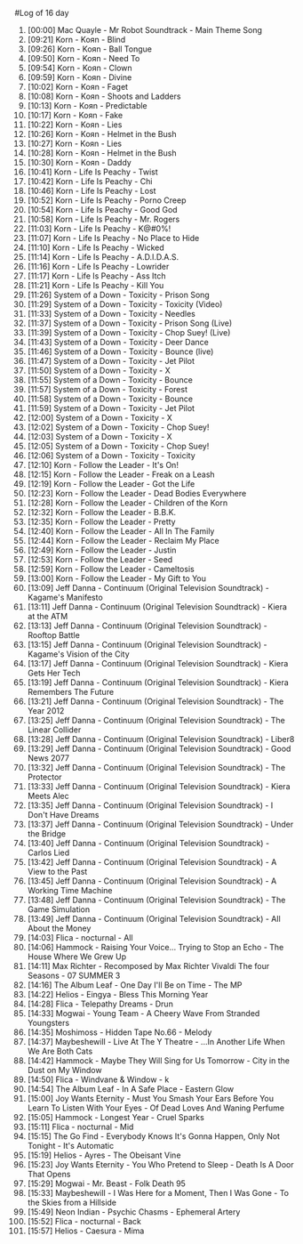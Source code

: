 #Log of 16 day

1. [00:00] Mac Quayle - Mr Robot Soundtrack - Main Theme Song
1. [09:21] Korn - Koяn - Blind
1. [09:26] Korn - Koяn - Ball Tongue
1. [09:50] Korn - Koяn - Need To
1. [09:54] Korn - Koяn - Clown
1. [09:59] Korn - Koяn - Divine
1. [10:02] Korn - Koяn - Faget
1. [10:08] Korn - Koяn - Shoots and Ladders
1. [10:13] Korn - Koяn - Predictable
1. [10:17] Korn - Koяn - Fake
1. [10:22] Korn - Koяn - Lies
1. [10:26] Korn - Koяn - Helmet in the Bush
1. [10:27] Korn - Koяn - Lies
1. [10:28] Korn - Koяn - Helmet in the Bush
1. [10:30] Korn - Koяn - Daddy
1. [10:41] Korn - Life Is Peachy - Twist
1. [10:42] Korn - Life Is Peachy - Chi
1. [10:46] Korn - Life Is Peachy - Lost
1. [10:52] Korn - Life Is Peachy - Porno Creep
1. [10:54] Korn - Life Is Peachy - Good God
1. [10:58] Korn - Life Is Peachy - Mr. Rogers
1. [11:03] Korn - Life Is Peachy - K@#0%!
1. [11:07] Korn - Life Is Peachy - No Place to Hide
1. [11:10] Korn - Life Is Peachy - Wicked
1. [11:14] Korn - Life Is Peachy - A.D.I.D.A.S.
1. [11:16] Korn - Life Is Peachy - Lowrider
1. [11:17] Korn - Life Is Peachy - Ass Itch
1. [11:21] Korn - Life Is Peachy - Kill You
1. [11:26] System of a Down - Toxicity - Prison Song
1. [11:29] System of a Down - Toxicity - Toxicity (Video)
1. [11:33] System of a Down - Toxicity - Needles
1. [11:37] System of a Down - Toxicity - Prison Song (Live)
1. [11:39] System of a Down - Toxicity - Chop Suey! (Live)
1. [11:43] System of a Down - Toxicity - Deer Dance
1. [11:46] System of a Down - Toxicity - Bounce (live)
1. [11:47] System of a Down - Toxicity - Jet Pilot
1. [11:50] System of a Down - Toxicity - X
1. [11:55] System of a Down - Toxicity - Bounce
1. [11:57] System of a Down - Toxicity - Forest
1. [11:58] System of a Down - Toxicity - Bounce
1. [11:59] System of a Down - Toxicity - Jet Pilot
1. [12:00] System of a Down - Toxicity - X
1. [12:02] System of a Down - Toxicity - Chop Suey!
1. [12:03] System of a Down - Toxicity - X
1. [12:05] System of a Down - Toxicity - Chop Suey!
1. [12:06] System of a Down - Toxicity - Toxicity
1. [12:10] Korn - Follow the Leader - It's On!
1. [12:15] Korn - Follow the Leader - Freak on a Leash
1. [12:19] Korn - Follow the Leader - Got the Life
1. [12:23] Korn - Follow the Leader - Dead Bodies Everywhere
1. [12:28] Korn - Follow the Leader - Children of the Korn
1. [12:32] Korn - Follow the Leader - B.B.K.
1. [12:35] Korn - Follow the Leader - Pretty
1. [12:40] Korn - Follow the Leader - All In The Family
1. [12:44] Korn - Follow the Leader - Reclaim My Place
1. [12:49] Korn - Follow the Leader - Justin
1. [12:53] Korn - Follow the Leader - Seed
1. [12:59] Korn - Follow the Leader - Cameltosis
1. [13:00] Korn - Follow the Leader - My Gift to You
1. [13:09] Jeff Danna - Continuum (Original Television Soundtrack) - Kagame's Manifesto
1. [13:11] Jeff Danna - Continuum (Original Television Soundtrack) - Kiera at the ATM
1. [13:13] Jeff Danna - Continuum (Original Television Soundtrack) - Rooftop Battle
1. [13:15] Jeff Danna - Continuum (Original Television Soundtrack) - Kagame's Vision of the City
1. [13:17] Jeff Danna - Continuum (Original Television Soundtrack) - Kiera Gets Her Tech
1. [13:19] Jeff Danna - Continuum (Original Television Soundtrack) - Kiera Remembers The Future
1. [13:21] Jeff Danna - Continuum (Original Television Soundtrack) - The Year 2012
1. [13:25] Jeff Danna - Continuum (Original Television Soundtrack) - The Linear Collider
1. [13:28] Jeff Danna - Continuum (Original Television Soundtrack) - Liber8
1. [13:29] Jeff Danna - Continuum (Original Television Soundtrack) - Good News 2077
1. [13:32] Jeff Danna - Continuum (Original Television Soundtrack) - The Protector
1. [13:33] Jeff Danna - Continuum (Original Television Soundtrack) - Kiera Meets Alec
1. [13:35] Jeff Danna - Continuum (Original Television Soundtrack) - I Don't Have Dreams
1. [13:37] Jeff Danna - Continuum (Original Television Soundtrack) - Under the Bridge
1. [13:40] Jeff Danna - Continuum (Original Television Soundtrack) - Carlos Lied
1. [13:42] Jeff Danna - Continuum (Original Television Soundtrack) - A View to the Past
1. [13:45] Jeff Danna - Continuum (Original Television Soundtrack) - A Working Time Machine
1. [13:48] Jeff Danna - Continuum (Original Television Soundtrack) - The Game Simulation
1. [13:49] Jeff Danna - Continuum (Original Television Soundtrack) - All About the Money
1. [14:03] Flica - nocturnal - All
1. [14:06] Hammock - Raising Your Voice... Trying to Stop an Echo - The House Where We Grew Up
1. [14:11] Max Richter - Recomposed by Max Richter Vivaldi The four Seasons - 07 SUMMER 3
1. [14:16] The Album Leaf - One Day I'll Be on Time - The MP
1. [14:22] Helios - Eingya - Bless This Morning Year
1. [14:28] Flica - Telepathy Dreams - Drun
1. [14:33] Mogwai - Young Team - A Cheery Wave From Stranded Youngsters
1. [14:35] Moshimoss - Hidden Tape No.66 - Melody
1. [14:37] Maybeshewill - Live At The Y Theatre - ...In Another Life When We Are Both Cats
1. [14:42] Hammock - Maybe They Will Sing for Us Tomorrow - City in the Dust on My Window
1. [14:50] Flica - Windvane & Window - k
1. [14:54] The Album Leaf - In A Safe Place - Eastern Glow
1. [15:00] Joy Wants Eternity - Must You Smash Your Ears Before You Learn To Listen With Your Eyes - Of Dead Loves And Waning Perfume
1. [15:05] Hammock - Longest Year - Cruel Sparks
1. [15:11] Flica - nocturnal - Mid
1. [15:15] The Go Find - Everybody Knows It's Gonna Happen, Only Not Tonight - It's Automatic
1. [15:19] Helios - Ayres - The Obeisant Vine
1. [15:23] Joy Wants Eternity - You Who Pretend to Sleep - Death Is A Door That Opens
1. [15:29] Mogwai - Mr. Beast - Folk Death 95
1. [15:33] Maybeshewill - I Was Here for a Moment, Then I Was Gone - To the Skies from a Hillside
1. [15:49] Neon Indian - Psychic Chasms - Ephemeral Artery
1. [15:52] Flica - nocturnal - Back
1. [15:57] Helios - Caesura - Mima
